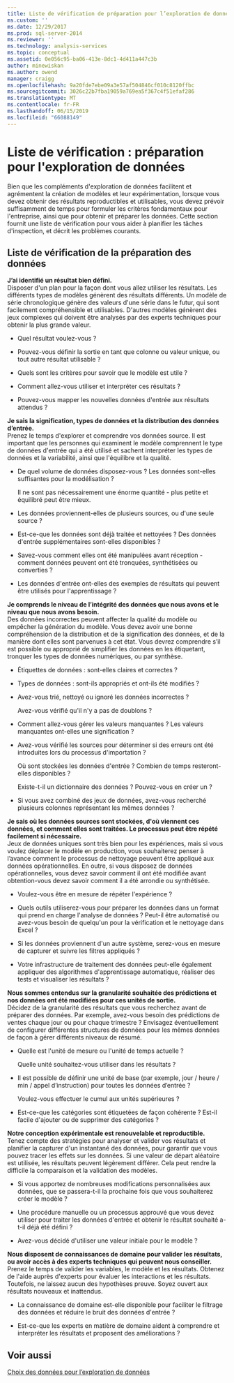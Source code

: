 ```yaml
---
title: Liste de vérification de préparation pour l’exploration de données | Microsoft Docs
ms.custom: ''
ms.date: 12/29/2017
ms.prod: sql-server-2014
ms.reviewer: ''
ms.technology: analysis-services
ms.topic: conceptual
ms.assetid: 0e056c95-ba06-413e-8dc1-4d411a447c3b
author: minewiskan
ms.author: owend
manager: craigg
ms.openlocfilehash: 9a20fde7ebe09a3e57af504846cf010c8120ffbc
ms.sourcegitcommit: 3026c22b7fba19059a769ea5f367c4f51efaf286
ms.translationtype: MT
ms.contentlocale: fr-FR
ms.lasthandoff: 06/15/2019
ms.locfileid: "66088149"
---
```

# <a name="checklist-of-preparation-for-data-mining"></a>Liste de vérification : préparation pour l'exploration de données
  Bien que les compléments d'exploration de données facilitent et agrémentent la création de modèles et leur expérimentation, lorsque vous devez obtenir des résultats reproductibles et utilisables, vous devez prévoir suffisamment de temps pour formuler les critères fondamentaux pour l'entreprise, ainsi que pour obtenir et préparer les données. Cette section fournit une liste de vérification pour vous aider à planifier les tâches d'inspection, et décrit les problèmes courants.  
  
## <a name="checklist-of-data-preparation"></a>Liste de vérification de la préparation des données  
 **J’ai identifié un résultat bien défini.**  
 Disposer d'un plan pour la façon dont vous allez utiliser les résultats. Les différents types de modèles génèrent des résultats différents. Un modèle de série chronologique génère des valeurs d'une série dans le futur, qui sont facilement compréhensible et utilisables. D'autres modèles génèrent des jeux complexes qui doivent être analysés par des experts techniques pour obtenir la plus grande valeur.  
  
-   Quel résultat voulez-vous ?  
  
-   Pouvez-vous définir la sortie en tant que colonne ou valeur unique, ou tout autre résultat utilisable ?  
  
-   Quels sont les critères pour savoir que le modèle est utile ?  
  
-   Comment allez-vous utiliser et interpréter ces résultats ?  
  
-   Pouvez-vous mapper les nouvelles données d'entrée aux résultats attendus ?  
  
 **Je sais la signification, types de données et la distribution des données d’entrée.**  
 Prenez le temps d'explorer et comprendre vos données source. Il est important que les personnes qui examinent le modèle comprennent le type de données d'entrée qui a été utilisé et sachent interpréter les types de données et la variabilité, ainsi que l'équilibre et la qualité.  
  
-   De quel volume de données disposez-vous ? Les données sont-elles suffisantes pour la modélisation ?  
  
     Il ne sont pas nécessairement une énorme quantité - plus petite et équilibré peut être mieux.  
  
-   Les données proviennent-elles de plusieurs sources, ou d'une seule source ?  
  
-   Est-ce-que les données sont déjà traitée et nettoyées ? Des données d'entrée supplémentaires sont-elles disponibles ?  
  
-   Savez-vous comment elles ont été manipulées avant réception - comment données peuvent ont été tronquées, synthétisées ou converties ?  
  
-   Les données d'entrée ont-elles des exemples de résultats qui peuvent être utilisés pour l'apprentissage ?  
  
 **Je comprends le niveau de l’intégrité des données que nous avons et le niveau que nous avons besoin.**  
 Des données incorrectes peuvent affecter la qualité du modèle ou empêcher la génération du modèle. Vous devez avoir une bonne compréhension de la distribution et de la signification des données, et de la manière dont elles sont parvenues à cet état. Vous devrez comprendre s’il est possible ou approprié de simplifier les données en les étiquetant, tronquer les types de données numériques, ou par synthèse.  
  
-   Étiquettes de données : sont-elles claires et correctes ?  
  
-   Types de données : sont-ils appropriés et ont-ils été modifiés ?  
  
-   Avez-vous trié, nettoyé ou ignoré les données incorrectes ?  
  
     Avez-vous vérifié qu'il n'y a pas de doublons ?  
  
-   Comment allez-vous gérer les valeurs manquantes ? Les valeurs manquantes ont-elles une signification ?  
  
-   Avez-vous vérifié les sources pour déterminer si des erreurs ont été introduites lors du processus d'importation ?  
  
     Où sont stockées les données d'entrée ? Combien de temps resteront-elles disponibles ?  
  
     Existe-t-il un dictionnaire des données ? Pouvez-vous en créer un ?  
  
-   Si vous avez combiné des jeux de données, avez-vous recherché plusieurs colonnes représentant les mêmes données ?  
  
 **Je sais où les données sources sont stockées, d'où viennent ces données, et comment elles sont traitées. Le processus peut être répété facilement si nécessaire.**  
 Jeux de données uniques sont très bien pour les expériences, mais si vous voulez déplacer le modèle en production, vous souhaiterez penser à l’avance comment le processus de nettoyage peuvent être appliqué aux données opérationnelles. En outre, si vous disposez de données opérationnelles, vous devez savoir comment il ont été modifiée avant obtention-vous devez savoir comment il a été arrondie ou synthétisée.  
  
-   Voulez-vous être en mesure de répéter l'expérience ?  
  
-   Quels outils utiliserez-vous pour préparer les données dans un format qui prend en charge l'analyse de données ? Peut-il être automatisé ou avez-vous besoin de quelqu'un pour la vérification et le nettoyage dans Excel ?  
  
-   Si les données proviennent d'un autre système, serez-vous en mesure de capturer et suivre les filtres appliqués ?  
  
-   Votre infrastructure de traitement des données peut-elle également appliquer des algorithmes d'apprentissage automatique, réaliser des tests et visualiser les résultats ?  
  
 **Nous sommes entendus sur la granularité souhaitée des prédictions et nos données ont été modifiées pour ces unités de sortie.**  
 Décidez de la granularité des résultats que vous recherchez avant de préparer des données. Par exemple, avez-vous besoin des prédictions de ventes chaque jour ou pour chaque trimestre ? Envisagez éventuellement de configurer différentes structures de données pour les mêmes données de façon à gérer différents niveaux de résumé.  
  
-   Quelle est l'unité de mesure ou l'unité de temps actuelle ?  
  
     Quelle unité souhaitez-vous utiliser dans les résultats ?  
  
-   Il est possible de définir une unité de base (par exemple, jour / heure / min / appel d’instruction) pour toutes les données d’entrée ?  
  
     Voulez-vous effectuer le cumul aux unités supérieures ?  
  
-   Est-ce-que les catégories sont étiquetées de façon cohérente ? Est-il facile d'ajouter ou de supprimer des catégories ?  
  
 **Notre conception expérimentale est renouvelable et reproductible.**  
 Tenez compte des stratégies pour analyser et valider vos résultats et planifier la capturer d'un instantané des données, pour garantir que vous pouvez tracer les effets sur les données. Si une valeur de départ aléatoire est utilisée, les résultats peuvent légèrement différer. Cela peut rendre la difficile la comparaison et la validation des modèles.  
  
-   Si vous apportez de nombreuses modifications personnalisées aux données, que se passera-t-il la prochaine fois que vous souhaiterez créer le modèle ?  
  
-   Une procédure manuelle ou un processus approuvé que vous devez utiliser pour traiter les données d'entrée et obtenir le résultat souhaité a-t-il déjà été défini ?  
  
-   Avez-vous décidé d'utiliser une valeur initiale pour le modèle ?  
  
 **Nous disposent de connaissances de domaine pour valider les résultats, ou avoir accès à des experts techniques qui peuvent nous conseiller.**  
 Prenez le temps de valider les variables, le modèle et les résultats. Obtenez de l'aide auprès d'experts pour évaluer les interactions et les résultats. Toutefois, ne laissez aucun des hypothèses preuve. Soyez ouvert aux résultats nouveaux et inattendus.  
  
-   La connaissance de domaine est-elle disponible pour faciliter le filtrage des données et réduire le bruit des données d'entrée ?  
  
-   Est-ce-que les experts en matière de domaine aident à comprendre et interpréter les résultats et proposent des améliorations ?  
  
## <a name="see-also"></a>Voir aussi  
 [Choix des données pour l’exploration de données](choosing-data-for-data-mining.md)  
  
  
